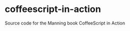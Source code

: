 coffeescript-in-action
======================

Source code for the Manning book CoffeeScript in Action